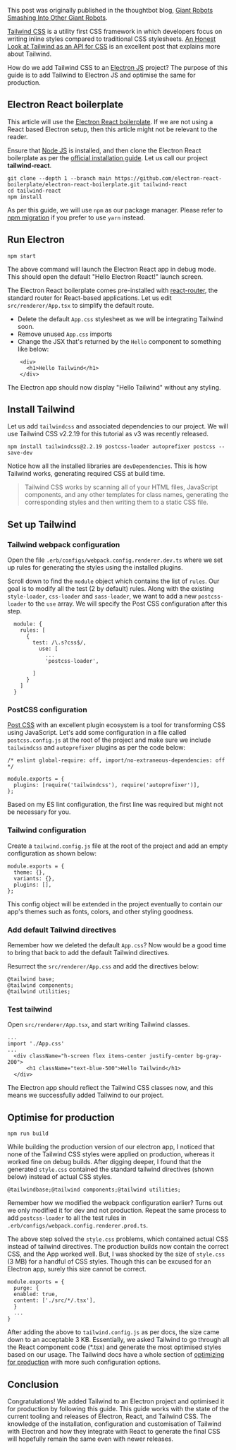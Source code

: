 This post was originally published in the thoughtbot blog, [Giant Robots
Smashing Into Other Giant Robots].

[Giant Robots Smashing Into Other Giant Robots]:https://thoughtbot.com/blog/adding-tailwind-to-electron

[Tailwind CSS] is a utility first CSS framework in which developers focus on
writing inline styles compared to traditional CSS stylesheets. [An Honest Look
at Tailwind as an API for CSS] is an excellent post that explains more about
Tailwind.

How do we add Tailwind CSS to an [Electron JS] project? The purpose of this
guide is to add Tailwind to Electron JS and optimise the same for production.

[electron js]: https://www.electronjs.org/
[tailwind css]: https://v2.tailwindcss.com/
[an honest look at tailwind as an api for css]: https://thoughtbot.com/blog/an-honest-look-at-tailwind-as-an-api-for-css

## Electron React boilerplate

This article will use the [Electron React boilerplate]. If we are not using a
React based Electron setup, then this article might not be relevant to the
reader.

Ensure that [Node JS] is installed, and then clone the Electron React
boilerplate as per the [official installation guide]. Let us call our project
**tailwind-react**.

```
git clone --depth 1 --branch main https://github.com/electron-react-boilerplate/electron-react-boilerplate.git tailwind-react
cd tailwind-react
npm install
```

As per this guide, we will use `npm` as our package manager. Please refer to
[npm migration] if you prefer to use `yarn` instead.

## Run Electron

```
npm start
```

The above command will launch the Electron React app in debug mode. This should
open the default "Hello Electron React!" launch screen.

The Electron React boilerplate comes pre-installed with [react-router], the
standard router for React-based applications. Let us edit `src/renderer/App.tsx`
to simplify the default route.

- Delete the default `App.css` stylesheet as we will be integrating Tailwind
  soon.
- Remove unused `App.css` imports
- Change the JSX that's returned by the `Hello` component to something like below:

```
    <div>
      <h1>Hello Tailwind</h1>
    </div>
```

The Electron app should now display "Hello Tailwind" without any styling.

[electron react boilerplate]: https://electron-react-boilerplate.js.org/
[node js]: https://nodejs.org/
[official installation guide]: https://electron-react-boilerplate.js.org/docs/installation
[npm migration]: https://classic.yarnpkg.com/en/docs/migrating-from-npm/
[react-router]: https://v5.reactrouter.com/web/guides/quick-start

## Install Tailwind

Let us add `tailwindcss` and associated dependencies to our project. We will use
Tailwind CSS v2.2.19 for this tutorial as v3 was recently released.

```
npm install tailwindcss@2.2.19 postcss-loader autoprefixer postcss --save-dev
```

Notice how all the installed libraries are `devDependencies`. This is how
Tailwind works, generating required CSS at build time.

> Tailwind CSS works by scanning all of your HTML files, JavaScript components,
> and any other templates for class names, generating the corresponding styles
> and then writing them to a static CSS file.

## Set up Tailwind

### Tailwind webpack configuration

Open the file `.erb/configs/webpack.config.renderer.dev.ts` where we set up
rules for generating the styles using the installed plugins.

Scroll down to find the `module` object which contains the list of `rules`. Our
goal is to modify all the test (2 by default) rules. Along with the existing
`style-loader`, `css-loader` and `sass-loader`, we want to add a new
`postcss-loader` to the `use` array. We will specify the Post CSS configuration
after this step.

```
  module: {
    rules: [
      {
        test: /\.s?css$/,
          use: [
            ...
            'postcss-loader',

        ]
      }
    ]
  }
```

### PostCSS configuration

[Post CSS] with an excellent plugin ecosystem is a tool for transforming CSS
using JavaScript. Let's add some configuration in a file called
`postcss.config.js` at the root of the project and make sure we include
`tailwindcss` and `autoprefixer` plugins as per the code below:

```
/* eslint global-require: off, import/no-extraneous-dependencies: off */

module.exports = {
  plugins: [require('tailwindcss'), require('autoprefixer')],
};
```

Based on my ES lint configuration, the first line was required but might not be
necessary for you.

[post css]: https://postcss.org/

### Tailwind configuration

Create a `tailwind.config.js` file at the root of the project and add an empty
configuration as shown below:

```
module.exports = {
  theme: {},
  variants: {},
  plugins: [],
};
```

This config object will be extended in the project eventually to contain our
app's themes such as fonts, colors, and other styling goodness.

### Add default Tailwind directives

Remember how we deleted the default `App.css`? Now would be a good time to bring
that back to add the default Tailwind directives.

Resurrect the `src/renderer/App.css` and add the directives below:

```
@tailwind base;
@tailwind components;
@tailwind utilities;
```

### Test tailwind

Open `src/renderer/App.tsx`, and start writing Tailwind classes.

```
...
import './App.css'
...
  <div className="h-screen flex items-center justify-center bg-gray-200">
      <h1 className="text-blue-500">Hello Tailwind</h1>
  </div>
```

The Electron app should reflect the Tailwind CSS classes now, and this means we
successfully added Tailwind to our project.

## Optimise for production

`npm run build`

While building the production version of our electron app, I noticed that none
of the Tailwind CSS styles were applied on production, whereas it worked fine on
debug builds. After digging deeper, I found that the generated `style.css`
contained the standard tailwind directives (shown below) instead of actual CSS
styles.

```
@tailwindbase;@tailwind components;@tailwind utilities;
```

Remember how we modified the webpack configuration earlier? Turns out we only
modified it for dev and not production. Repeat the same process to add
`postcss-loader` to all the test rules in
`.erb/configs/webpack.config.renderer.prod.ts`.

The above step solved the `style.css` problems, which contained actual CSS
instead of tailwind directives. The production builds now contain the correct
CSS, and the App worked well. But, I was shocked by the size of `style.css` (3
MB) for a handful of CSS styles. Though this can be excused for an Electron app,
surely this size cannot be correct.

```
module.exports = {
  purge: {
  enabled: true,
  content: ['./src/*/.tsx'],
  }
  ...
}
```

After adding the above to `tailwind.config.js` as per docs, the size came down
to an acceptable 3 KB. Essentially, we asked Tailwind to go through all the
React component code (\*.tsx) and generate the most optimised styles based on
our usage. The Tailwind docs have a whole section of [optimizing for production]
with more such configuration options.

[optimizing for production]: https://v2.tailwindcss.com/docs/optimizing-for-production

## Conclusion

Congratulations! We added Tailwind to an Electron project and optimised it for
production by following this guide. This guide works with the state of the
current tooling and releases of Electron, React, and Tailwind CSS. The knowledge
of the installation, configuration and customisation of Tailwind with Electron
and how they integrate with React to generate the final CSS will hopefully
remain the same even with newer releases.
